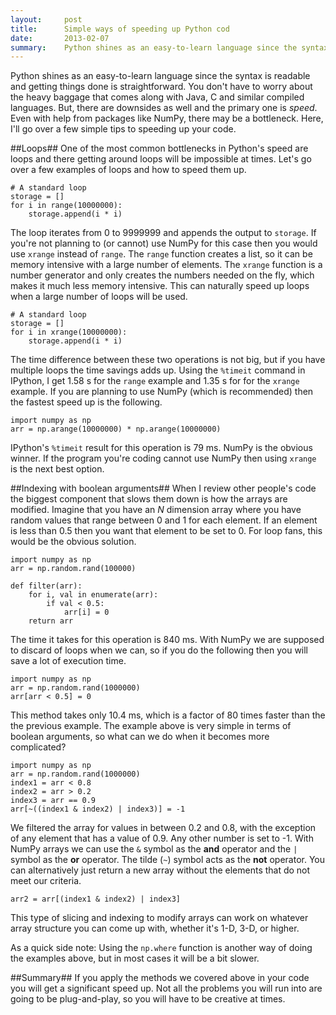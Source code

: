 ```yaml
---
layout:     post
title:      Simple ways of speeding up Python cod
date:       2013-02-07
summary:    Python shines as an easy-to-learn language since the syntax is readable and getting things done is straightforward. You don't have to worry about heavy baggage that are attached with Java, C and similar compiled languages. But, there downsides as well. Python's primary downside is the speed. Even with help from packages like NumPy, there may be a bottleneck. Here, I'll go over a few simple tips to speeding up your code.
---
```


Python shines as an easy-to-learn language since the syntax is readable and getting things done is straightforward. You don't have to worry about the heavy baggage that comes along with Java, C and similar compiled languages. But, there are downsides as well and the primary one is *speed*. Even with help from packages like NumPy, there may be a bottleneck. Here, I'll go over a few simple tips to speeding up your code.

##Loops##
One of the most common bottlenecks in Python's speed are loops and there getting around loops will be impossible at times. Let's go over a few examples of loops and how to speed them up.

    # A standard loop
    storage = []
    for i in range(10000000):
        storage.append(i * i)

The loop iterates from 0 to 9999999 and appends the output to `storage`. If you're not planning to (or cannot) use NumPy for this case then you would use `xrange` instead of `range`. The `range` function creates a list, so it can be memory intensive with a large number of elements. The `xrange` function is a number generator and only creates the numbers needed on the fly, which makes it much less memory intensive. This can naturally speed up loops when a large number of loops will be used.

    # A standard loop
    storage = []
    for i in xrange(10000000):
        storage.append(i * i)

The time difference between these two operations is not big, but if you have multiple loops the time savings adds up. Using the `%timeit` command in IPython, I get 1.58 s for the `range` example and 1.35 s for for the `xrange` example. If you are planning to use NumPy (which is recommended) then the fastest speed up is the following.

    import numpy as np
    arr = np.arange(10000000) * np.arange(10000000)

IPython's `%timeit` result for this operation is 79 ms. NumPy is the obvious winner. If the program you're coding cannot use NumPy then using `xrange` is the next best option.

##Indexing with boolean arguments##
When I review other people's code the biggest component that slows them down is how the arrays are modified. Imagine that you have an *N* dimension array where you have random values that range between 0 and 1 for each element. If an element is less than 0.5 then you want that element to be set to 0. For loop fans, this would be the obvious solution.

    import numpy as np
    arr = np.random.rand(100000)

    def filter(arr):
        for i, val in enumerate(arr):
            if val < 0.5:
                arr[i] = 0
        return arr

The time it takes for this operation is 840 ms. With NumPy we are supposed to discard of loops when we can, so if you do the following then you will save a lot of execution time.

    import numpy as np
    arr = np.random.rand(1000000)
    arr[arr < 0.5] = 0

This method takes only 10.4 ms, which is a factor of 80 times faster than the the previous example. The example above is very simple in terms of boolean arguments, so what can we do when it becomes more complicated?

    import numpy as np
    arr = np.random.rand(1000000)
    index1 = arr < 0.8
    index2 = arr > 0.2
    index3 = arr == 0.9
    arr[~((index1 & index2) | index3)] = -1

We filtered the array for values in between 0.2 and 0.8, with the exception of any element that has a value of 0.9. Any other number is set to -1. With NumPy arrays we can use the `&` symbol as the **and** operator and the `|` symbol as the **or** operator. The tilde (`~`) symbol acts as the **not** operator. You can alternatively just return a new array without the elements that do not meet our criteria.

    arr2 = arr[(index1 & index2) | index3]

This type of slicing and indexing to modify arrays can work on whatever array structure you can come up with, whether it's 1-D, 3-D, or higher.

As a quick side note: Using the `np.where` function is another way of doing the examples above, but in most cases it will be a bit slower.

##Summary##
If you apply the methods we covered above in your code you will get a significant speed up. Not all the problems you will run into are going to be plug-and-play, so you will have to be creative at times.
